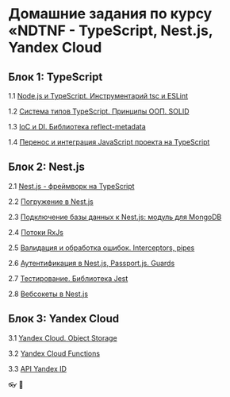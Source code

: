 # Домашние задания по курсу «NDTNF - TypeScript, Nest.js, Yandex Cloud

## Блок 1: TypeScript

1.1 [Node.js и TypeSсript. Инструментарий tsc и ESLint](001-TypeScript)

1.2 [Система типов TypeScript. Принципы ООП. SOLID](002-TypeScript)

1.3 [IoС и DI. Библиотека reflect-metadata](003-Ioc)

1.4 [Перенос и интеграция JavaScript проекта на TypeScript](004-Migrate%20to%20Typescript)

## Блок 2: Nest.js

2.1 [Nest.js - фреймворк на TypeScript](005-nestjs)

2.2 [Погружение в Nest.js](006-nestjs-ext)

2.3 [Подключение базы данных к Nest.js: модуль для MongoDB](008-nestjs-db)

2.4 [Потоки RxJs](009-rxjs)

2.5 [Валидация и обработка ошибок. Interceptors, pipes](010-nestjs-validation)

2.6 [Аутентификация в Nest.js, Passport.js. Guards](011-nestjs-authentication)

2.7 [Тестирование. Библиотека Jest](012-Test-Jest)

2.8 [Вебсокеты в Nest.js](016-websocket-NESTJS)

## Блок 3: Yandex Cloud

3.1 [Yandex Cloud. Object Storage](013-Yandex-Cloud_Object-Storage)

3.2 [Yandex Cloud Functions](014-Yandex-Cloud-Functions)

3.3 [API Yandex ID](015-Yandex-ID)

👓
👼
